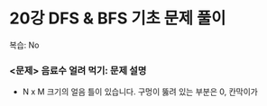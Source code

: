 # 20강 DFS & BFS 기초 문제 풀이

복습: No

### <문제> 음료수 얼려 먹기: 문제 설명

- N x M 크기의 얼음 틀이 있습니다. 구멍이 뚫려 있는 부분은 0, 칸막이가